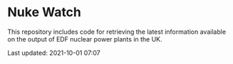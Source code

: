 # Nuke Watch

This repository includes code for retrieving the latest information available on the output of EDF nuclear power plants in the UK.

Last updated: 2021-10-01 07:07